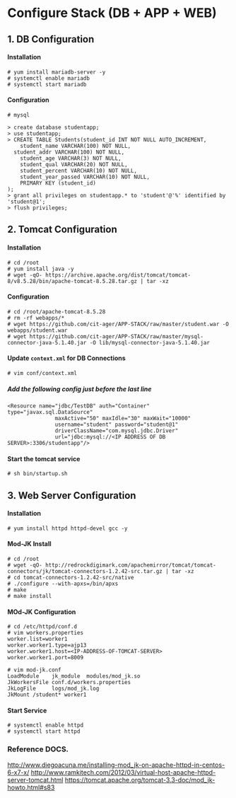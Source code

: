 # Configure Stack (DB + APP + WEB)

## 1. DB Configuration
#### Installation
```
# yum install mariadb-server -y
# systemctl enable mariadb
# systemctl start mariadb
```

#### Configuration
```
# mysql

> create database studentapp;
> use studentapp;
> CREATE TABLE Students(student_id INT NOT NULL AUTO_INCREMENT,
	student_name VARCHAR(100) NOT NULL,
  student_addr VARCHAR(100) NOT NULL,
	student_age VARCHAR(3) NOT NULL,
	student_qual VARCHAR(20) NOT NULL,
	student_percent VARCHAR(10) NOT NULL,
	student_year_passed VARCHAR(10) NOT NULL,
	PRIMARY KEY (student_id)
);
> grant all privileges on studentapp.* to 'student'@'%' identified by 'student@1';
> flush privileges;
```

## 2. Tomcat Configuration
#### Installation
```
# cd /root
# yum install java -y
# wget -qO- https://archive.apache.org/dist/tomcat/tomcat-8/v8.5.28/bin/apache-tomcat-8.5.28.tar.gz | tar -xz
```
#### Configuration
```
# cd /root/apache-tomcat-8.5.28
# rm -rf webapps/*
# wget https://github.com/cit-ager/APP-STACK/raw/master/student.war -O webapps/student.war
# wget https://github.com/cit-ager/APP-STACK/raw/master/mysql-connector-java-5.1.40.jar -O lib/mysql-connector-java-5.1.40.jar
```
#### Update `context.xml` for DB Connections
```
# vim conf/context.xml
```

##### Add the following config just before the last line
```
<Resource name="jdbc/TestDB" auth="Container" type="javax.sql.DataSource"
               maxActive="50" maxIdle="30" maxWait="10000"
               username="student" password="student@1"
               driverClassName="com.mysql.jdbc.Driver"
               url="jdbc:mysql://<IP ADDRESS OF DB SERVER>:3306/studentapp"/>
```

#### Start the tomcat service
```
# sh bin/startup.sh
```

## 3. Web Server Configuration
#### Installation
```
# yum install httpd httpd-devel gcc -y
```

#### Mod-JK Install
```
# cd /root
# wget -qO- http://redrockdigimark.com/apachemirror/tomcat/tomcat-connectors/jk/tomcat-connectors-1.2.42-src.tar.gz | tar -xz
# cd tomcat-connectors-1.2.42-src/native
# ./configure --with-apxs=/bin/apxs
# make 
# make install
```

#### MOd-JK Configuration
```
# cd /etc/httpd/conf.d
# vim workers.properties
worker.list=worker1
worker.worker1.type=ajp13
worker.worker1.host=<IP-ADDRESS-OF-TOMCAT-SERVER>
worker.worker1.port=8009

# vim mod-jk.conf
LoadModule    jk_module  modules/mod_jk.so
JkWorkersFile conf.d/workers.properties
JkLogFile     logs/mod_jk.log
JkMount /student* worker1
```

#### Start Service
```
# systemctl enable httpd
# systemctl start httpd
```

### Reference DOCS.
http://www.diegoacuna.me/installing-mod_jk-on-apache-httpd-in-centos-6-x7-x/
http://www.ramkitech.com/2012/03/virtual-host-apache-httpd-server-tomcat.html
https://tomcat.apache.org/tomcat-3.3-doc/mod_jk-howto.html#s83

